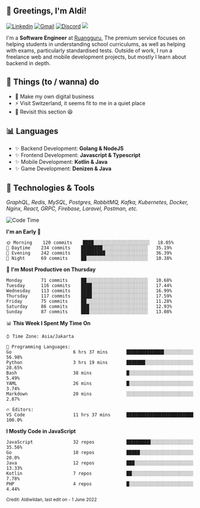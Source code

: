 <!-- Greetings -->
## 👋 Greetings, I'm Aldi!

<!-- Social Media -->
[![Linkedin](https://img.shields.io/badge/-aldiwildan-blue?style=flat&logo=Linkedin&logoColor=white)](https://www.linkedin.com/in/aldiwildan/)
[![Gmail](https://img.shields.io/badge/-aldiwild77@gmail.com-c14438?style=flat&logo=Gmail&logoColor=white)](mailto:aldiwild77@gmail.com)
[![Discord](https://img.shields.io/badge/-Chroma-5663F7?style=flat&logo=Discord&logoColor=white)](https://discord.gg/BUxraQ8)
![](https://komarev.com/ghpvc/?username=aldiwildan77&label=Visitor&color=2bbc8a)

<!-- Introduction -->
I'm a **Software Engineer** at [Ruangguru](https://ruangguru.com), The premium service focuses on helping students in understanding school curriculums, as well as helping with exams, particularly standardised tests. Outside of work, I run a freelance web and mobile development projects, but mostly I learn about backend in depth.

## 📃 Things (to / wanna) do
- 🐝 Make my own digital business
- ⚡ Visit Switzerland, it seems fit to me in a quiet place
- 🌱 Revisit this section 😆

## 📊 Languages
- ✨ Backend Development: **Golang & NodeJS**
- ✨ Frontend Development: **Javascript & Typescript**
- ✨ Mobile Development: **Kotlin & Java**
- ✨ Game Development: **Denizen & Java**

## 🔧 Technologies & Tools
*GraphQL, Redis, MySQL, Postgres, RabbitMQ, Kafka, Kubernetes, Docker, Nginx, React, GRPC, Firebase, Laravel, Postman, etc.*

<!--START_SECTION:waka-->
![Code Time](http://img.shields.io/badge/Code%20Time-924%20hrs%2045%20mins-blue)

**I'm an Early 🐤** 

```text
🌞 Morning    120 commits    ████░░░░░░░░░░░░░░░░░░░░░   18.05% 
🌆 Daytime    234 commits    ████████░░░░░░░░░░░░░░░░░   35.19% 
🌃 Evening    242 commits    █████████░░░░░░░░░░░░░░░░   36.39% 
🌙 Night      69 commits     ██░░░░░░░░░░░░░░░░░░░░░░░   10.38%

```
📅 **I'm Most Productive on Thursday** 

```text
Monday       71 commits     ██░░░░░░░░░░░░░░░░░░░░░░░   10.68% 
Tuesday      116 commits    ████░░░░░░░░░░░░░░░░░░░░░   17.44% 
Wednesday    113 commits    ████░░░░░░░░░░░░░░░░░░░░░   16.99% 
Thursday     117 commits    ████░░░░░░░░░░░░░░░░░░░░░   17.59% 
Friday       75 commits     ██░░░░░░░░░░░░░░░░░░░░░░░   11.28% 
Saturday     86 commits     ███░░░░░░░░░░░░░░░░░░░░░░   12.93% 
Sunday       87 commits     ███░░░░░░░░░░░░░░░░░░░░░░   13.08%

```


📊 **This Week I Spent My Time On** 

```text
⌚︎ Time Zone: Asia/Jakarta

💬 Programming Languages: 
Go                       6 hrs 37 mins       ██████████████░░░░░░░░░░░   56.98% 
Python                   3 hrs 19 mins       ███████░░░░░░░░░░░░░░░░░░   28.65% 
Bash                     38 mins             █░░░░░░░░░░░░░░░░░░░░░░░░   5.49% 
YAML                     26 mins             █░░░░░░░░░░░░░░░░░░░░░░░░   3.74% 
Markdown                 20 mins             ░░░░░░░░░░░░░░░░░░░░░░░░░   2.87%

🔥 Editors: 
VS Code                  11 hrs 37 mins      █████████████████████████   100.0%

```

**I Mostly Code in JavaScript** 

```text
JavaScript               32 repos            █████████░░░░░░░░░░░░░░░░   35.56% 
Go                       18 repos            █████░░░░░░░░░░░░░░░░░░░░   20.0% 
Java                     12 repos            ███░░░░░░░░░░░░░░░░░░░░░░   13.33% 
Kotlin                   7 repos             ██░░░░░░░░░░░░░░░░░░░░░░░   7.78% 
PHP                      4 repos             █░░░░░░░░░░░░░░░░░░░░░░░░   4.44%

```



<!--END_SECTION:waka-->

<sub>Credit: Aldiwildan, last edit on - 1 June 2022</sub>
